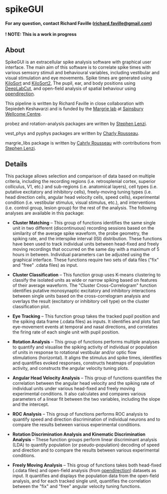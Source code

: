 # spikeGUI 
#### For any question, contact Richard Faville (richard.faville@gmail.com)
**! NOTE: This is a work in progress**

## About
SpikeGUI is an extracellular spike analysis software with graphical user interface. The main aim of this software is to correlate spike times with various semsory stimuli and behavioural variables, including vestibular and visual stimulation and eye movements. Spike times are generated using [KiloSort](https://github.com/cortex-lab/KiloSort) and [KiloSort2](https://github.com/MouseLand/Kilosort), The pupil, ear, and body positions using [DeepLabCut](https://github.com/AlexEMG/DeepLabCut), and open-field analysis of spatial behaviour using [opendirection](https://github.com/adamltyson/opendirection). 

This pipeline is written by Richard Faville in close collaboration with Sepiedeh Keshavarzi and is funded by the [Margrie lab](https://www.sainsburywellcome.org/web/groups/margrie-lab) at [Sainsbury Wellcome Centre](https://www.sainsburywellcome.org/web/). 

probez and rotation-analysis packages are written by [Stephen Lenzi](https://github.com/stephenlenzi). 

vest_phys and pyphys packages are written by [Charly Rousseau](https://github.com/crousseau). 

margrie_libs package is written by [Cahrly Rousseau](https://github.com/crousseau) with contributions from [Stephen Lenzi](https://github.com/stephenlenzi). 

## Details

This package allows selection and comparison of data based on multiple criteria, including the recording regions (i.e. retrosplenial cortex, superior colliculus, V1, etc.) and sub-regions (i.e. anatomical layers), cell types (i.e. putative excitatory and inhibitory cells), freely-moving tuning types (i.e. head direction cells, angular head velocity cells, speed cells), experimental condition (i.e. vestibular stimulus, visual stimulus, etc.), and interventions (i.e. control group, lesion group) for the rest of the analysis. The following analyses are available in this package:

* **Cluster Matching** – This group of functions identifies the same single unit in two different (discontinuous) recording sessions based on the similarity of the average spike waveform, the probe geometry, the spiking rate, and the interspike interval (ISI) distribution. These functions have been used to track individual units between head-fixed and freely moving recordings that occurred on the same day with a maximum of 5 hours in between. Individual parameters can be adjusted using the graphical interface. These functions require two sets of data files ("fix" and "free" .cdata files) as input.

* **Cluster Classification** – This function group uses K-means clustering to classify the isolated units as wide or narrow spiking based on features of their average waveform. The "Cluster Cross-Correlogram" function identifies putative monosynaptic excitatory and inhibitory interactions between single units based on the cross-correlogram analysis and overlays the result (excitatory or inhibitory cell type) on the cluster classification plot.

* **Eye Tracking** – This function group takes the tracked pupil position and the spiking data frame (.cdata files) as inputs. It identifies and plots fast eye-movement events at temporal and nasal directions, and correlates the firing rate of each single unit with pupil position. 

* **Rotation Analysis** – This group of functions performs multiple analyses to quantify and visualise the spiking activity of individual or population of units in response to rotational vestibular and/or optic flow stimulations (horizontal). It aligns the stimulus and spike times, identifies and quantifies evoked responses, constructs heatmaps of population activity, and constructs the angular velocity tuning plots. 

* **Angular Head Velocity Analysis** – This group of functions quantifies the correlation between the angular head velocity and the spiking rate of individual units under various head-fixed and freely moving experimental conditions. It also calculates and compares various parameters of a linear fit between the two variables, including the slope and the intercept. 

* **ROC Analysis** – This group of functions performs ROC analysis to quantify speed and direction discrimination of individual neurons and to compare the results between various experimental conditions.

* **Rotation Discrimination Analysis and Kinematic Discrimination Analysis** – These function groups perform linear discriminant analysis (LDA) to quantify population (or pseudo-population) decoding of speed and direction and to compare the results between various experimental conditions. 

* **Freely Moving Analysis** – This group of functions takes both head-fixed (.cdata files) and open-field analysis (from [opendirection](https://github.com/adamltyson/opendirection)) datasets as input. It quantifies and displays the population data from the open-field analysis, and for each tracked single unit, quantifies the correlation between the "fix" and "free" angular velocity tuning functions. 
